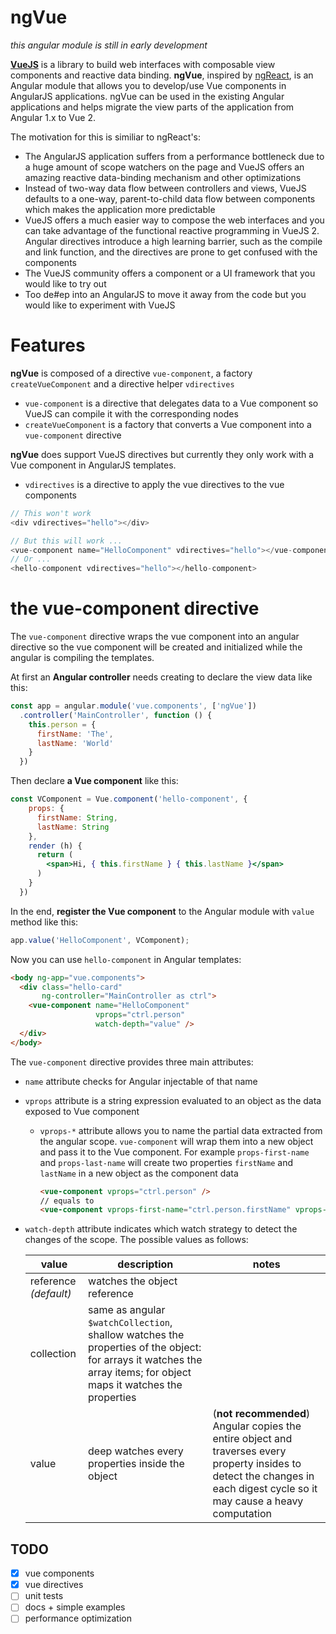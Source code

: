 # ngVue

*this angular module is still in early development*

[**VueJS**](https://vuejs.org/) is a library to build web interfaces with composable view components and reactive data binding. **ngVue**, inspired by [ngReact](https://github.com/ngReact/ngReact), is an Angular module that allows you to develop/use Vue components in AngularJS applications. ngVue can be used in the existing Angular applications and helps migrate the view parts of the application from Angular 1.x to Vue 2.

The motivation for this is similiar to ngReact's:

- The AngularJS application suffers from a performance bottleneck due to a huge amount of scope watchers on the page and VueJS offers an amazing reactive data-binding mechanism and other optimizations
- Instead of two-way data flow between controllers and views, VueJS defaults to a one-way, parent-to-child data flow between components which makes the application more predictable
- VueJS offers a much easier way to compose the web interfaces and you can take advantage of the functional reactive programming in VueJS 2. Angular directives introduce a high learning barrier, such as the compile and link function, and the directives are prone to get confused with the components
- The VueJS community offers a component or a UI framework that you would like to try out
- Too de#ep into an AngularJS to move it away from the code but you would like to experiment with VueJS 

# Features

**ngVue** is composed of a directive `vue-component`, a factory `createVueComponent` and a directive helper `vdirectives`

- `vue-component` is a directive that delegates data to a Vue component so VueJS can compile it with the corresponding nodes 
- `createVueComponent` is a factory that converts a Vue component into a `vue-component` directive

**ngVue** does support VueJS directives but currently they only work with a Vue component in AngularJS templates.

- `vdirectives` is a directive to apply the vue directives to the vue components

```javascript
// This won't work
<div vdirectives="hello"></div>

// But this will work ...
<vue-component name="HelloComponent" vdirectives="hello"></vue-component>
// Or ...
<hello-component vdirectives="hello"></hello-component>
```

# the vue-component directive

The `vue-component` directive wraps the vue component into an angular directive so the vue component will be created and initialized while the angular is compiling the templates.

At first an **Angular controller** needs creating to declare the view data like this:

```javascript
const app = angular.module('vue.components', ['ngVue'])
  .controller('MainController', function () {
    this.person = {
      firstName: 'The',
      lastName: 'World'
    }
  })
```

Then declare **a Vue component** like this:

```jsx
const VComponent = Vue.component('hello-component', {
    props: {
      firstName: String,
      lastName: String
    },
    render (h) {
      return (
        <span>Hi, { this.firstName } { this.lastName }</span>
      )
    }
  })
```

In the end, **register the Vue component** to the Angular module with `value` method like this:

```javascript
app.value('HelloComponent', VComponent);
```

Now you can use `hello-component` in Angular templates:

```html
<body ng-app="vue.components">
  <div class="hello-card"
       ng-controller="MainController as ctrl">
    <vue-component name="HelloComponent"
                   vprops="ctrl.person"
                   watch-depth="value" />
  </div>
</body>
```

 The `vue-component` directive provides three main attributes:

- `name` attribute checks for Angular injectable of that name

- `vprops` attribute is a string expression evaluated to an object as the data exposed to Vue component 

  - `vprops-*` attribute allows you to name the partial data extracted from the angular scope. `vue-component` will wrap them into a new object and pass it to the Vue component. For example `props-first-name` and `props-last-name` will create two properties `firstName` and `lastName` in a new object as the component data

    ```html
    <vue-component vprops="ctrl.person" />
    // equals to
    <vue-component vprops-first-name="ctrl.person.firstName" vprops-last-name="ctrl.person.lastName" />
    ```

- `watch-depth` attribute indicates which watch strategy to detect the changes of the scope. The possible values as follows:

  | value                 | description                              | notes                                    |
  | --------------------- | ---------------------------------------- | ---------------------------------------- |
  | reference *(default)* | watches the object reference             | |
  | collection            | same as angular `$watchCollection`, shallow watches the properties of the object: for arrays it watches the array items; for object maps it watches the properties | |
  | value                 | deep watches every properties inside the object | (**not recommended**)  Angular copies the entire object and traverses every property insides to detect the changes in each digest cycle so it may cause a heavy computation |

## TODO

- [x] vue components
- [x] vue directives
- [ ] unit tests
- [ ] docs + simple examples
- [ ] performance optimization
